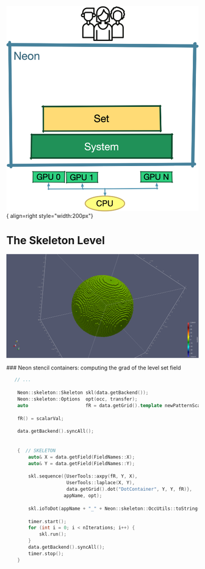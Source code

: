 ![](img/02-layers-set.png){ align=right  style="width:200px"}
# The Skeleton Level


![](img/03-expanded-levelSet.png)

<a name="mapContainstencilContainersers">
### Neon stencil containers: computing the grad of the level set field
</a>

```cpp linenums="113" title="Neon/tutorials/introduction/domainLevel/domainLevel.cpp"
   // ...

    Neon::skeleton::Skeleton skl(data.getBackend());
    Neon::skeleton::Options  opt(occ, transfer);
    auto                     fR = data.getGrid().template newPatternScalar<T>();

    fR() = scalarVal;

    data.getBackend().syncAll();


    {  // SKELETON
        auto& X = data.getField(FieldNames::X);
        auto& Y = data.getField(FieldNames::Y);

        skl.sequence({UserTools::axpy(fR, Y, X),
                      UserTools::laplace(X, Y),
                      data.getGrid().dot("DotContainer", Y, Y, fR)},
                     appName, opt);

        skl.ioToDot(appName + "_" + Neon::skeleton::OccUtils::toString(opt.occ()));

        timer.start();
        for (int i = 0; i < nIterations; i++) {
            skl.run();
        }
        data.getBackend().syncAll();
        timer.stop();
    }


```
